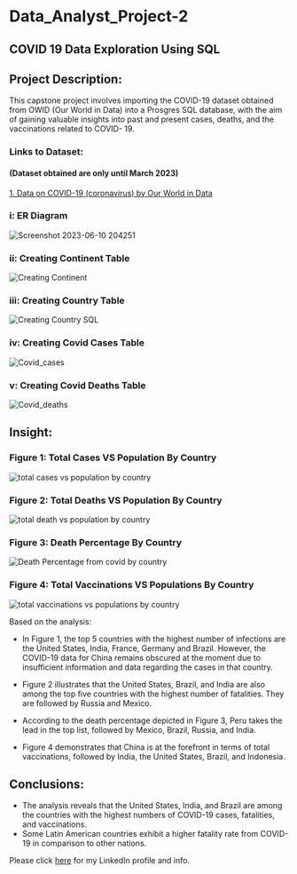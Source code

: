 # Data_Analyst_Project-2
## COVID 19 Data Exploration Using SQL

## Project Description:

This capstone project involves importing the COVID-19 dataset obtained from OWID (Our World in Data) into a Prosgres SQL database, with the aim of gaining valuable insights into past and present cases, deaths, and the vaccinations related to COVID- 19.

### Links to Dataset:
#### (Dataset obtained are only until March 2023)
[1. Data on COVID-19 (coronavirus) by Our World in Data](https://github.com/owid/covid-19-data/tree/master/public/data)

### i: ER Diagram
![Screenshot 2023-06-10 204251](https://github.com/KahFoo/Data_Analyst_Project-2/assets/29060103/6528657b-a36f-44ff-9484-5894145cc304)

### ii: Creating Continent Table
![Creating Continent](https://github.com/KahFoo/Data_Analyst_Project-2/assets/29060103/31cacc12-8cee-4f5a-bdab-0f6d8b1df06d)

### iii: Creating Country Table
![Creating Country SQL](https://github.com/KahFoo/Data_Analyst_Project-2/assets/29060103/d9e077be-955e-4455-8469-2b1105b5504a)

### iv: Creating Covid Cases Table
![Covid_cases](https://github.com/KahFoo/Data_Analyst_Project-2/assets/29060103/8d5c88c1-a1f3-468f-b57d-e0c0e1e97f1e)

### v: Creating Covid Deaths Table
![Covid_deaths](https://github.com/KahFoo/Data_Analyst_Project-2/assets/29060103/0bdcb3d8-502d-463f-8ae3-9a3e38526bec)


## Insight:

### Figure 1: Total Cases VS Population By Country
![total cases vs population by country](https://github.com/KahFoo/Data_Analyst_Project-2/assets/29060103/c79c2d4c-5e6c-4575-a759-6cec07aefcea)

### Figure 2: Total Deaths VS Population By Country
![total death vs population by country](https://github.com/KahFoo/Data_Analyst_Project-2/assets/29060103/a1d76f04-04ee-4088-a491-ad5e79763247)

### Figure 3: Death Percentage By Country
![Death Percentage from covid by country](https://github.com/KahFoo/Data_Analyst_Project-2/assets/29060103/4cb32442-8026-446a-b9e3-e91830a877af)

### Figure 4: Total Vaccinations VS Populations By Country
![total vaccinations vs populations by country](https://github.com/KahFoo/Data_Analyst_Project-2/assets/29060103/30dfcf1f-00cd-437b-82ee-2ea2074c5115)

Based on the analysis:

- In Figure 1, the top 5 countries with the highest number of infections are the United States, India, France, Germany and Brazil. However, the COVID-19 data for China remains obscured at the moment due to insufficient information and data regarding the cases in that country.

- Figure 2 illustrates that the United States, Brazil, and India are also among the top five countries with the highest number of fatalities. They are followed by Russia and Mexico.

- According to the death percentage depicted in Figure 3, Peru takes the lead in the top list, followed by Mexico, Brazil, Russia, and India.

- Figure 4 demonstrates that China is at the forefront in terms of total vaccinations, followed by India, the United States, Brazil, and Indonesia.


## Conclusions:

- The analysis reveals that the United States, India, and Brazil are among the countries with the highest numbers of COVID-19 cases, fatalities, and vaccinations.
- Some Latin American countries exhibit a higher fatality rate from COVID-19 in comparison to other nations.



Please click [here](https://www.linkedin.com/in/hongkahfoo/) for my LinkedIn profile and info.





